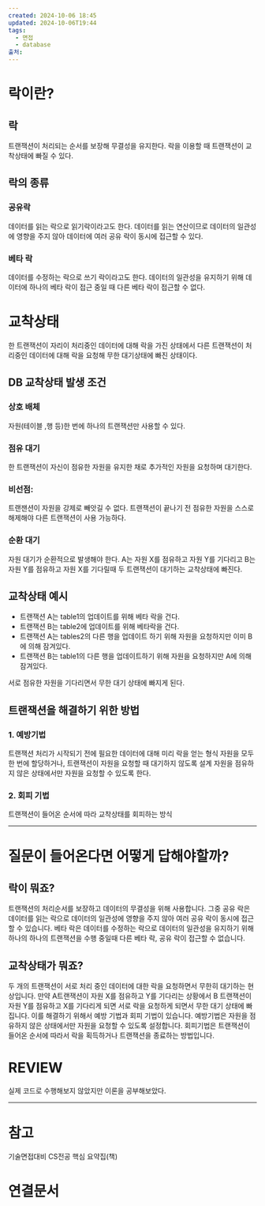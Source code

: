 ```yaml
---
created: 2024-10-06 18:45
updated: 2024-10-06T19:44
tags:
  - 면접
  - database
출처: 
---
```

# 락이란?
## 락
트랜잭션이 처리되는 순서를 보장해 무결성을 유지한다.
락을 이용할 때 트랜잭션이 교착상태에 빠질 수 있다.

## 락의 종류
### 공유락
데이터를 읽는 락으로 읽기락이라고도 한다. 데이터를 읽는 연산이므로 데이터의 일관성에 영향을 주지 않아 데이터에 여러 공유 락이 동시에 접근할 수 있다.

### 베타 락
데이터를 수정하는 락으로 쓰기 락이라고도 한다. 데이터의 일관성을 유지하기 위해 데이터에 하나의 베타 락이 접근 중일 때 다른 베타 락이 접근할 수 없다.

# 교착상태
한 트랜잭션이 자리이 처리중인 데이터에 대해 락을 가진 상태에서 다른 트랜잭션이 처리중인 데이터에 대해 락을 요청해 무한 대기상태에 빠진 상태이다.

## DB 교착상태 발생 조건
### 상호 배체
자원(테이블 ,행 등)한 번에 하나의 트랜잭션만 사용할 수 있다.
### 점유 대기
한 트랜잭션이 자신이 점유한 자원을 유지한 채로 추가적인 자원을 요청하며 대기한다. 

### 비선점:
트랜잰션이 자원을 강제로 빼앗길 수 없다. 트랜잭션이 끝나기 전 점유한 자원을 스스로 해제해야 다른 트랜잭션이 사용 가능하다.

### 순환 대기
자원 대기가 순환적으로 발생해야 한다. 
A는 자원 X를 점유하고 자원 Y를 기다리고 B는 자원 Y를 점유하고 자원 X를 기다릴때 두 트랜잭션이 대기하는 교착상태에 빠진다. 


## 교착상태 예시
- 트랜잭션 A는 table1의 업데이트를 위해 베타 락을 건다. 
- 트랜잭션 B는 table2에 업데이트를 위해 베타락을 건다.
- 트랜잭션 A는 tables2의 다른 행을 업데이트 하기 위해 자원을 요청하지만 이미 B에 의해 잠겨있다.
- 트랜잭션 B는 table1의 다른 행을 업데이트하기 위해 자원을 요청하지만 A에 의해 잠겨있다.

서로 점유한 자원을 기다리면서 무한 대기 상태에 빠지게 된다.
## 트랜잭션을 해결하기 위한 방법
### 1. 예방기법
트랜잭션 처리가 시작되기 전에 필요한 데이터에 대해 미리 락을 얻는 형식
자원을 모두 한 번에 할당하거나, 트랜잭션이 자원을 요청할 때 대기하지 않도록 설계
자원을 점유하지 않은 상태에서만 자원을 요청할 수 있도록 한다. 
### 2. 회피 기법
트랜잭션이 들어온 순서에 따라 교착상태를 회피하는 방식


---
# 질문이 들어온다면 어떻게 답해야할까?
## 락이 뭐죠?
트랜잭션의 처리순서를 보장하고 데이터의 무결성을 위해 사용합니다. 그중 공유 락은 데이터를 읽는 락으로 데이터의 일관성에 영향을 주지 않아 여러 공유 락이 동시에 접근할 수 있습니다. 베타 락은 데이터를 수정하는 락으로 데이터의 일관성을 유지하기 위해 하나의  하나의 트랜잭션을 수행 중일때 다른 베타 락, 공유 락이 접근할 수 없습니다.


## 교착상태가 뭐죠?
두 개의 트랜잭션이 서로 처리 중인 데이터에 대한 락을 요청하면서 무한히 대기하는 현상입니다. 만약 A트랜잭션이 자원 X를 점유하고 Y를 기다리는 상황에서 B 트랜잭션이 자원 Y를 점유하고 X를 기다리게 되면 서로 락을 요청하게 되면서 무한 대기 상태에 빠집니다. 이를 해결하기 위해서 예방 기법과 회피 기법이 있습니다. 
예방기법은 자원을 점유하지 않은 상태에서만 자원을 요청할 수 있도록 설정합니다. 회피기법은 트랜잭션이 들어온 순서에 따라서 락을 획득하거나 트랜잭션을 종료하는 방법입니다.

# REVIEW
실제 코드로 수행해보지 않았지만 이론을 공부해보았다.


---
# 참고
기술면접대비 CS전공 핵심 요약집(책)
# 연결문서